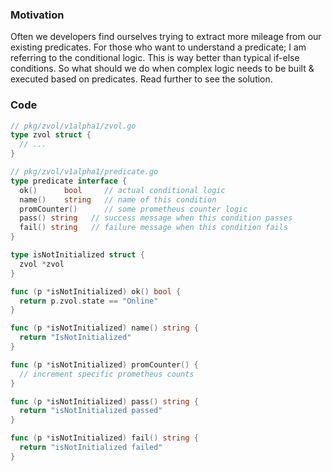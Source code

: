 ### Motivation
Often we developers find ourselves trying to extract more mileage from our existing predicates. For those who want to 
understand a predicate; I am referring to the conditional logic. This is way better than typical if-else conditions.
So what should we do when complex logic needs to be built & executed based on predicates. Read further to see the solution.

### Code
```go
// pkg/zvol/v1alpha1/zvol.go
type zvol struct {
  // ...
}
```
```go
// pkg/zvol/v1alpha1/predicate.go
type predicate interface {
  ok()      bool     // actual conditional logic
  name()    string   // name of this condition
  promCounter()      // some prometheus counter logic
  pass() string   // success message when this condition passes
  fail() string   // failure message when this condition fails
}

type isNotInitialized struct {
  zvol *zvol
}

func (p *isNotInitialized) ok() bool {
  return p.zvol.state == "Online"
}

func (p *isNotInitialized) name() string {
  return "IsNotInitialized"
}

func (p *isNotInitialized) promCounter() {
  // increment specific prometheus counts
}

func (p *isNotInitialized) pass() string {
  return "isNotInitialized passed"
}

func (p *isNotInitialized) fail() string {
  return "isNotInitialized failed"
}
```
